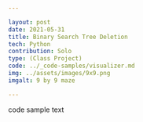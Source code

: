 ```yaml
---

layout: post
date: 2021-05-31
title: Binary Search Tree Deletion
tech: Python
contribution: Solo
type: (Class Project)
code: ../_code-samples/visualizer.md
img: ../assets/images/9x9.png
imgalt: 9 by 9 maze

---
```


code sample text
